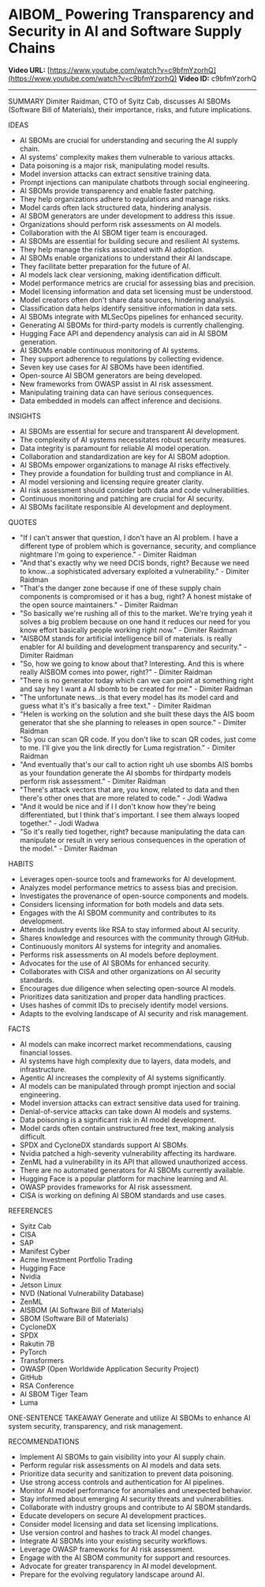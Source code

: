 # AIBOM_ Powering Transparency and Security in AI and Software Supply Chains

**Video URL:** [https://www.youtube.com/watch?v=c9bfmYzorhQ](https://www.youtube.com/watch?v=c9bfmYzorhQ)
**Video ID:** c9bfmYzorhQ

---

SUMMARY
Dimiter Raidman, CTO of Syitz Cab, discusses AI SBOMs (Software Bill of Materials), their importance, risks, and future implications.

IDEAS
* AI SBOMs are crucial for understanding and securing the AI supply chain.
* AI systems' complexity makes them vulnerable to various attacks.
* Data poisoning is a major risk, manipulating model results.
* Model inversion attacks can extract sensitive training data.
* Prompt injections can manipulate chatbots through social engineering.
* AI SBOMs provide transparency and enable faster patching.
* They help organizations adhere to regulations and manage risks.
* Model cards often lack structured data, hindering analysis.
* AI SBOM generators are under development to address this issue.
* Organizations should perform risk assessments on AI models.
* Collaboration with the AI SBOM tiger team is encouraged.
* AI SBOMs are essential for building secure and resilient AI systems.
* They help manage the risks associated with AI adoption.
* AI SBOMs enable organizations to understand their AI landscape.
* They facilitate better preparation for the future of AI.
* AI models lack clear versioning, making identification difficult.
* Model performance metrics are crucial for assessing bias and precision.
* Model licensing information and data set licensing must be understood.
* Model creators often don't share data sources, hindering analysis.
* Classification data helps identify sensitive information in data sets.
* AI SBOMs integrate with MLSecOps pipelines for enhanced security.
* Generating AI SBOMs for third-party models is currently challenging.
* Hugging Face API and dependency analysis can aid in AI SBOM generation.
* AI SBOMs enable continuous monitoring of AI systems.
* They support adherence to regulations by collecting evidence.
* Seven key use cases for AI SBOMs have been identified.
* Open-source AI SBOM generators are being developed.
* New frameworks from OWASP assist in AI risk assessment.
* Manipulating training data can have serious consequences.
* Data embedded in models can affect inference and decisions.

INSIGHTS
* AI SBOMs are essential for secure and transparent AI development.
* The complexity of AI systems necessitates robust security measures.
* Data integrity is paramount for reliable AI model operation.
* Collaboration and standardization are key for AI SBOM adoption.
* AI SBOMs empower organizations to manage AI risks effectively.
* They provide a foundation for building trust and compliance in AI.
* AI model versioning and licensing require greater clarity.
* AI risk assessment should consider both data and code vulnerabilities.
* Continuous monitoring and patching are crucial for AI security.
* AI SBOMs facilitate responsible AI development and deployment.

QUOTES
* "If I can't answer that question, I don't have an AI problem. I have a different type of problem which is governance, security, and compliance nightmare I'm going to experience." - Dimiter Raidman
* "And that's exactly why we need DCIS bonds, right? Because we need to know...a sophisticated adversary exploited a vulnerability." - Dimiter Raidman
* "That's the danger zone because if one of these supply chain components is compromised or it has a bug, right? A honest mistake of the open source maintainers." - Dimiter Raidman
* "So basically we're rushing all of this to the market. We're trying yeah it solves a big problem because on one hand it reduces our need for you know effort basically people working right now." - Dimiter Raidman
* "AISBOM stands for artificial intelligence bill of materials. is really enabler for AI building and development transparency and security." - Dimiter Raidman
* "So, how we going to know about that? Interesting. And this is where really AISBOM comes into power, right?" - Dimiter Raidman
* "There is no generator today which can we can point at something right and say hey I want a AI sbomb to be created for me." - Dimiter Raidman
* "The unfortunate news...is that every model has its model card and guess what it's it's basically a free text." - Dimiter Raidman
* "Helen is working on the solution and she built these days the AIS boom generator that she she planning to releases in open source." - Dimiter Raidman
* "So you can scan QR code. If you don't like to scan QR codes, just come to me. I'll give you the link directly for Luma registration." - Dimiter Raidman
* "And eventually that's our call to action right uh use sbombs AIS bombs as your foundation generate the AI sbombs for thirdparty models perform risk assessment." - Dimiter Raidman
* "There's attack vectors that are, you know, related to data and then there's other ones that are more related to code." - Jodi Wadwa
* "And it would be nice and if I I don't know how they're being differentiated, but I think that's important. I see them always looped together." - Jodi Wadwa
* "So it's really tied together, right? because manipulating the data can manipulate or result in very serious consequences in the operation of the model." - Dimiter Raidman

HABITS
* Leverages open-source tools and frameworks for AI development.
* Analyzes model performance metrics to assess bias and precision.
* Investigates the provenance of open-source components and models.
* Considers licensing information for both models and data sets.
* Engages with the AI SBOM community and contributes to its development.
* Attends industry events like RSA to stay informed about AI security.
* Shares knowledge and resources with the community through GitHub.
* Continuously monitors AI systems for integrity and anomalies.
* Performs risk assessments on AI models before deployment.
* Advocates for the use of AI SBOMs for enhanced security.
* Collaborates with CISA and other organizations on AI security standards.
* Encourages due diligence when selecting open-source AI models.
* Prioritizes data sanitization and proper data handling practices.
* Uses hashes of commit IDs to precisely identify model versions.
* Adapts to the evolving landscape of AI security and risk management.

FACTS
* AI models can make incorrect market recommendations, causing financial losses.
* AI systems have high complexity due to layers, data models, and infrastructure.
* Agentic AI increases the complexity of AI systems significantly.
* AI models can be manipulated through prompt injection and social engineering.
* Model inversion attacks can extract sensitive data used for training.
* Denial-of-service attacks can take down AI models and systems.
* Data poisoning is a significant risk in AI model development.
* Model cards often contain unstructured free text, making analysis difficult.
* SPDX and CycloneDX standards support AI SBOMs.
* Nvidia patched a high-severity vulnerability affecting its hardware.
* ZenML had a vulnerability in its API that allowed unauthorized access.
* There are no automated generators for AI SBOMs currently available.
* Hugging Face is a popular platform for machine learning and AI.
* OWASP provides frameworks for AI risk assessment.
* CISA is working on defining AI SBOM standards and use cases.

REFERENCES
* Syitz Cab
* CISA
* SAP
* Manifest Cyber
* Acme Investment Portfolio Trading
* Hugging Face
* Nvidia
* Jetson Linux
* NVD (National Vulnerability Database)
* ZenML
* AISBOM (AI Software Bill of Materials)
* SBOM (Software Bill of Materials)
* CycloneDX
* SPDX
* Rakutin 7B
* PyTorch
* Transformers
* OWASP (Open Worldwide Application Security Project)
* GitHub
* RSA Conference
* AI SBOM Tiger Team
* Luma

ONE-SENTENCE TAKEAWAY
Generate and utilize AI SBOMs to enhance AI system security, transparency, and risk management.

RECOMMENDATIONS
* Implement AI SBOMs to gain visibility into your AI supply chain.
* Perform regular risk assessments on AI models and data sets.
* Prioritize data security and sanitization to prevent data poisoning.
* Use strong access controls and authentication for AI pipelines.
* Monitor AI model performance for anomalies and unexpected behavior.
* Stay informed about emerging AI security threats and vulnerabilities.
* Collaborate with industry groups and contribute to AI SBOM standards.
* Educate developers on secure AI development practices.
* Consider model licensing and data set licensing implications.
* Use version control and hashes to track AI model changes.
* Integrate AI SBOMs into your existing security workflows.
* Leverage OWASP frameworks for AI risk assessment.
* Engage with the AI SBOM community for support and resources.
* Advocate for greater transparency in AI model development.
* Prepare for the evolving regulatory landscape around AI.
